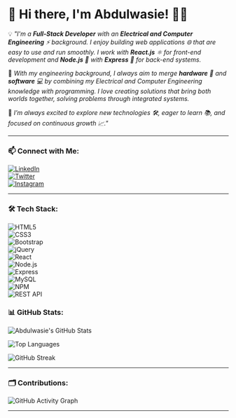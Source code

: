# 👋 Hi there, I'm Abdulwasie! 👨‍💻

💡 *"I'm a **Full-Stack Developer** with an **Electrical and Computer Engineering** ⚡ background. I enjoy building web applications 🌐 that are easy to use and run smoothly. I work with **React.js** ⚛️ for front-end development and **Node.js** 🌳 with **Express** 🚀 for back-end systems.*

🔗 *With my engineering background, I always aim to merge **hardware** 💾 and **software** 💻 by combining my Electrical and Computer Engineering knowledge with programming. I love creating solutions that bring both worlds together, solving problems through integrated systems.*  

🚀 *I’m always excited to explore new technologies 🛠️, eager to learn 📚, and focused on continuous growth 📈."*  

---

### 📫 Connect with Me:  
[![LinkedIn](https://img.shields.io/badge/LinkedIn-blue?style=for-the-badge&logo=linkedin)](https://www.linkedin.com/in/abdulwasie-bahredin-629727266/)  
[![Twitter](https://img.shields.io/badge/Twitter-1DA1F2?style=for-the-badge&logo=twitter&logoColor=white)](https://twitter.com/YOUR-LINK)  
[![Instagram](https://img.shields.io/badge/Instagram-E4405F?style=for-the-badge&logo=instagram&logoColor=white)](https://www.instagram.com/_abdulwasie/)  

---

### 🛠️ Tech Stack:  

![HTML5](https://img.shields.io/badge/HTML5-E34F26?style=for-the-badge&logo=html5&logoColor=white)  
![CSS3](https://img.shields.io/badge/CSS3-1572B6?style=for-the-badge&logo=css3&logoColor=white)  
![Bootstrap](https://img.shields.io/badge/Bootstrap-563D7C?style=for-the-badge&logo=bootstrap&logoColor=white)  
![jQuery](https://img.shields.io/badge/jQuery-0769AD?style=for-the-badge&logo=jquery&logoColor=white)  
![React](https://img.shields.io/badge/React-20232A?style=for-the-badge&logo=react&logoColor=61DAFB)  
![Node.js](https://img.shields.io/badge/Node.js-339933?style=for-the-badge&logo=nodedotjs&logoColor=white)  
![Express](https://img.shields.io/badge/Express.js-000000?style=for-the-badge&logo=express&logoColor=white)  
![MySQL](https://img.shields.io/badge/MySQL-005C84?style=for-the-badge&logo=mysql&logoColor=white)  
![NPM](https://img.shields.io/badge/NPM-CB3837?style=for-the-badge&logo=npm&logoColor=white)  
![REST API](https://img.shields.io/badge/REST%20API-FF6F00?style=for-the-badge&logo=api&logoColor=white)  


### 📊 GitHub Stats:  
![Abdulwasie's GitHub Stats](https://github-readme-stats.vercel.app/api?username=Abdulwasiee&show_icons=true&theme=radical)  

![Top Languages](https://github-readme-stats.vercel.app/api/top-langs/?username=Abdulwasiee&layout=compact&theme=radical)  

![GitHub Streak](https://streak-stats.demolab.com/?user=Abdulwasiee&theme=radical)  

---

### 🗂️ Contributions:  
![GitHub Activity Graph](https://github-readme-activity-graph.vercel.app/graph?username=Abdulwasiee&theme=radical)  

---


